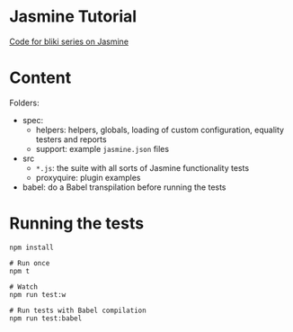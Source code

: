 # Jasmine Tutorial

[Code for bliki series on Jasmine][bliki-entry]

# Content

Folders:  
- spec:
	- helpers: helpers, globals, loading of custom configuration, equality testers and reports
	- support: example `jasmine.json` files
- src
	- `*.js`: the suite with all sorts of Jasmine functionality tests
	- proxyquire: plugin examples
- babel: do a Babel transpilation before running the tests

# Running the tests

```
npm install

# Run once
npm t

# Watch
npm run test:w

# Run tests with Babel compilation
npm run test:babel
```

[bliki-entry]: https://itenium.be/blog/javascript/javascript-testing-jasmine-syntax

